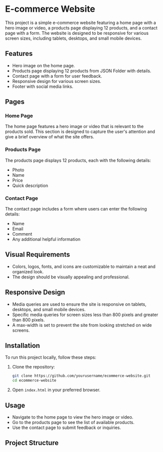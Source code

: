 # E-commerce Website

This project is a simple e-commerce website featuring a home page with a hero image or video, a products page displaying 12 products, and a contact page with a form. The website is designed to be responsive for various screen sizes, including tablets, desktops, and small mobile devices.

## Features
- Hero image on the home page.
- Products page displaying 12 products from JSON Folder with details.
- Contact page with a form for user feedback.
- Responsive design for various screen sizes.
- Footer with social media links.

## Pages

### Home Page
The home page features a hero image or video that is relevant to the products sold. This section is designed to capture the user's attention and give a brief overview of what the site offers.

### Products Page
The products page displays 12 products, each with the following details:
- Photo
- Name
- Price
- Quick description

### Contact Page
The contact page includes a form where users can enter the following details:
- Name
- Email
- Comment
- Any additional helpful information

## Visual Requirements
- Colors, logos, fonts, and icons are customizable to maintain a neat and organized look.
- The design should be visually appealing and professional.

## Responsive Design
- Media queries are used to ensure the site is responsive on tablets, desktops, and small mobile devices.
- Specific media queries for screen sizes less than 800 pixels and greater than 800 pixels.
- A max-width is set to prevent the site from looking stretched on wide screens.

## Installation
To run this project locally, follow these steps:

1. Clone the repository:
    ```bash
    git clone https://github.com/yourusername/ecommerce-website.git
    cd ecommerce-website
    ```

2. Open `index.html` in your preferred browser.

## Usage
- Navigate to the home page to view the hero image or video.
- Go to the products page to see the list of available products.
- Use the contact page to submit feedback or inquiries.

## Project Structure

